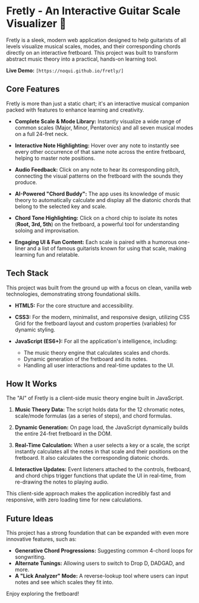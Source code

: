 # Fretly - An Interactive Guitar Scale Visualizer 🎸

Fretly is a sleek, modern web application designed to help guitarists of all levels visualize musical scales, modes, and their corresponding chords directly on an interactive fretboard. This project was built to transform abstract music theory into a practical, hands-on learning tool.

**Live Demo:** `[https://noqui.github.io/fretly/]`

## Core Features

Fretly is more than just a static chart; it's an interactive musical companion packed with features to enhance learning and creativity.

* **Complete Scale & Mode Library:** Instantly visualize a wide range of common scales (Major, Minor, Pentatonics) and all seven musical modes on a full 24-fret neck.

* **Interactive Note Highlighting:** Hover over any note to instantly see every other occurrence of that same note across the entire fretboard, helping to master note positions.

* **Audio Feedback:** Click on any note to hear its corresponding pitch, connecting the visual patterns on the fretboard with the sounds they produce.

* **AI-Powered "Chord Buddy":** The app uses its knowledge of music theory to automatically calculate and display all the diatonic chords that belong to the selected key and scale.

* **Chord Tone Highlighting:** Click on a chord chip to isolate its notes (**Root, 3rd, 5th**) on the fretboard, a powerful tool for understanding soloing and improvisation.

* **Engaging UI & Fun Content:** Each scale is paired with a humorous one-liner and a list of famous guitarists known for using that scale, making learning fun and relatable.

## Tech Stack

This project was built from the ground up with a focus on clean, vanilla web technologies, demonstrating strong foundational skills.

* **HTML5:** For the core structure and accessibility.

* **CSS3:** For the modern, minimalist, and responsive design, utilizing CSS Grid for the fretboard layout and custom properties (variables) for dynamic styling.

* **JavaScript (ES6+):** For all the application's intelligence, including:
  * The music theory engine that calculates scales and chords.
  * Dynamic generation of the fretboard and its notes.
  * Handling all user interactions and real-time updates to the UI.

## How It Works

The "AI" of Fretly is a client-side music theory engine built in JavaScript.

1.  **Music Theory Data:** The script holds data for the 12 chromatic notes, scale/mode formulas (as a series of steps), and chord formulas.

2.  **Dynamic Generation:** On page load, the JavaScript dynamically builds the entire 24-fret fretboard in the DOM.

3.  **Real-Time Calculation:** When a user selects a key or a scale, the script instantly calculates all the notes in that scale and their positions on the fretboard. It also calculates the corresponding diatonic chords.

4.  **Interactive Updates:** Event listeners attached to the controls, fretboard, and chord chips trigger functions that update the UI in real-time, from re-drawing the notes to playing audio.

This client-side approach makes the application incredibly fast and responsive, with zero loading time for new calculations.

## Future Ideas

This project has a strong foundation that can be expanded with even more innovative features, such as:

* **Generative Chord Progressions:** Suggesting common 4-chord loops for songwriting.
* **Alternate Tunings:** Allowing users to switch to Drop D, DADGAD, and more.
* **A "Lick Analyzer" Mode:** A reverse-lookup tool where users can input notes and see which scales they fit into.

Enjoy exploring the fretboard!

